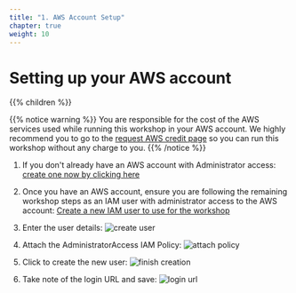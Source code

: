 ```yaml
---
title: "1. AWS Account Setup"
chapter: true
weight: 10
---
```


# Setting up your AWS account

{{% children %}}

{{% notice warning %}}
You are responsible for the cost of the AWS services used while running this workshop in your AWS account. We highly recommend you to go to the [request AWS credit page](/030_self_guided_setup/30_request_credit.html) so you can run this workshop without any charge to you.
{{% /notice %}}

1. If you don't already have an AWS account with Administrator access: [create
one now by clicking here](https://aws.amazon.com/getting-started/)

1. Once you have an AWS account, ensure you are following the remaining workshop steps
as an IAM user with administrator access to the AWS account:
[Create a new IAM user to use for the workshop](https://console.aws.amazon.com/iam/home?#/users$new)

1. Enter the user details:
![create user](/images/setup/iam-1-create-user.png)

1. Attach the AdministratorAccess IAM Policy:
![attach policy](/images/setup/iam-2-attach-policy.png)

1. Click to create the new user:
![finish creation](/images/setup/iam-3-create-user.png)

1. Take note of the login URL and save:
![login url](/images/setup/iam-4-save-url.png)
